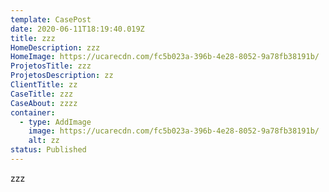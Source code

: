 ```yaml
---
template: CasePost
date: 2020-06-11T18:19:40.019Z
title: zzz
HomeDescription: zzz
HomeImage: https://ucarecdn.com/fc5b023a-396b-4e28-8052-9a78fb38191b/
ProjetosTitle: zzz
ProjetosDescription: zz
ClientTitle: zz
CaseTitle: zzz
CaseAbout: zzzz
container:
  - type: AddImage
    image: https://ucarecdn.com/fc5b023a-396b-4e28-8052-9a78fb38191b/
    alt: zz
status: Published
---
```

zzz